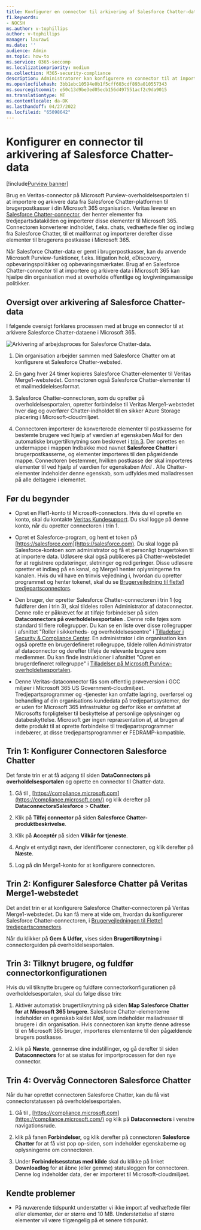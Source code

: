 ```yaml
---
title: Konfigurer en connector til arkivering af Salesforce Chatter-data i Microsoft 365
f1.keywords:
- NOCSH
ms.author: v-tophillips
author: v-tophillips
manager: laurawi
ms.date: ''
audience: Admin
ms.topic: how-to
ms.service: O365-seccomp
ms.localizationpriority: medium
ms.collection: M365-security-compliance
description: Administratorer kan konfigurere en connector til at importere og arkivere Salesforce Chatter-data fra Veritas til Microsoft 365. Med denne connector kan du arkivere data fra datakilder fra tredjepart i Microsoft 365. Når du har arkiveret disse data, kan du bruge funktioner til overholdelse af angivne standarder, f.eks. juridisk bevarelse, indholdssøgning og opbevaringspolitikker til at administrere tredjepartsdata.
ms.openlocfilehash: 3bb1ebc10594e0b1f5cff603cdf893a010557343
ms.sourcegitcommit: e50c13d9be3ed05ecb156d497551acf2c9da9015
ms.translationtype: MT
ms.contentlocale: da-DK
ms.lasthandoff: 04/27/2022
ms.locfileid: "65098642"
---
```

# <a name="set-up-a-connector-to-archive-salesforce-chatter-data"></a>Konfigurer en connector til arkivering af Salesforce Chatter-data

[!include[Purview banner](../includes/purview-rebrand-banner.md)]

Brug en Veritas-connector på Microsoft Purview-overholdelsesportalen til at importere og arkivere data fra Salesforce Chatter-platformen til brugerpostkasser i din Microsoft 365 organisation. Veritas leverer en [Salesforce Chatter-connector](http://globanet.com/chatter/), der henter elementer fra tredjepartsdatakilden og importerer disse elementer til Microsoft 365. Connectoren konverterer indholdet, f.eks. chats, vedhæftede filer og indlæg fra Salesforce Chatter, til et mailformat og importerer derefter disse elementer til brugerens postkasse i Microsoft 365.

Når Salesforce Chatter-data er gemt i brugerpostkasser, kan du anvende Microsoft Purview-funktioner, f.eks. litigation hold, eDiscovery, opbevaringspolitikker og opbevaringsmærkater. Brug af en Salesforce Chatter-connector til at importere og arkivere data i Microsoft 365 kan hjælpe din organisation med at overholde offentlige og lovgivningsmæssige politikker.

## <a name="overview-of-archiving-salesforce-chatter-data"></a>Oversigt over arkivering af Salesforce Chatter-data

I følgende oversigt forklares processen med at bruge en connector til at arkivere Salesforce Chatter-dataene i Microsoft 365.

![Arkivering af arbejdsproces for Salesforce Chatter-data.](../media/SalesforceChatterConnectorWorkflow.png)

1. Din organisation arbejder sammen med Salesforce Chatter om at konfigurere et Salesforce Chatter-websted.

2. En gang hver 24 timer kopieres Salesforce Chatter-elementer til Veritas Merge1-webstedet. Connectoren også Salesforce Chatter-elementer til et mailmeddelelsesformat.

3. Salesforce Chatter-connectoren, som du opretter på overholdelsesportalen, opretter forbindelse til Veritas Merge1-webstedet hver dag og overfører Chatter-indholdet til en sikker Azure Storage placering i Microsoft-cloudmiljøet.

4. Connectoren importerer de konverterede elementer til postkasserne for bestemte brugere ved hjælp af værdien af egenskaben *Mail* for den automatiske brugertilknytning som beskrevet i [trin 3](#step-3-map-users-and-complete-the-connector-setup). Der oprettes en undermappe i mappen Indbakke med navnet **Salesforce Chatter** i brugerpostkasserne, og elementer importeres til den pågældende mappe. Connectoren bestemmer, hvilken postkasse der skal importeres elementer til ved hjælp af værdien for egenskaben *Mail* . Alle Chatter-elementer indeholder denne egenskab, som udfyldes med mailadressen på alle deltagere i elementet.

## <a name="before-you-begin"></a>Før du begynder

- Opret en Flet1-konto til Microsoft-connectors. Hvis du vil oprette en konto, skal du kontakte [Veritas Kundesupport](https://www.veritas.com/content/support/). Du skal logge på denne konto, når du opretter connectoren i trin 1.

- Opret et Salesforce-program, og hent et token på [https://salesforce.com](https://salesforce.com). Du skal logge på Salesforce-kontoen som administrator og få et personligt brugertoken til at importere data. Udløsere skal også publiceres på Chatter-webstedet for at registrere opdateringer, sletninger og redigeringer. Disse udløsere opretter et indlæg på en kanal, og Merge1 henter oplysningerne fra kanalen. Hvis du vil have en trinvis vejledning i, hvordan du opretter programmet og henter tokenet, skal du se [Brugervejledning til flette1 tredjepartsconnectors](https://docs.ms.merge1.globanetportal.com/Merge1%20Third-Party%20Connectors%20SalesForce%20Chatter%20User%20Guide%20.pdf).

- Den bruger, der opretter Salesforce Chatter-connectoren i trin 1 (og fuldfører den i trin 3), skal tildeles rollen Administrator af dataconnector. Denne rolle er påkrævet for at tilføje forbindelser på siden **Dataconnectors på overholdelsesportalen** . Denne rolle føjes som standard til flere rollegrupper. Du kan se en liste over disse rollegrupper i afsnittet "Roller i sikkerheds- og overholdelsescentre" i [Tilladelser i Security & Compliance Center](../security/office-365-security/permissions-in-the-security-and-compliance-center.md#roles-in-the-security--compliance-center). En administrator i din organisation kan også oprette en brugerdefineret rollegruppe, tildele rollen Administrator af dataconnector og derefter tilføje de relevante brugere som medlemmer. Du kan finde instruktioner i afsnittet "Opret en brugerdefineret rollegruppe" i [Tilladelser på Microsoft Purview-overholdelsesportalen](microsoft-365-compliance-center-permissions.md#create-a-custom-role-group).

- Denne Veritas-dataconnector fås som offentlig prøveversion i GCC miljøer i Microsoft 365 US Government-cloudmiljøet. Tredjepartsprogrammer og -tjenester kan omfatte lagring, overførsel og behandling af din organisations kundedata på tredjepartssystemer, der er uden for Microsoft 365 infrastruktur og derfor ikke er omfattet af Microsofts forpligtelser til beskyttelse af personlige oplysninger og databeskyttelse. Microsoft gør ingen repræsentation af, at brugen af dette produkt til at oprette forbindelse til tredjepartsprogrammer indebærer, at disse tredjepartsprogrammer er FEDRAMP-kompatible.

## <a name="step-1-set-up-the-salesforce-chatter-connector"></a>Trin 1: Konfigurer Connectoren Salesforce Chatter

Det første trin er at få adgang til siden **DataConnectors på overholdelsesportalen** og oprette en connector til Chatter-data.

1. Gå til , [https://compliance.microsoft.com](https://compliance.microsoft.com/) og klik derefter på **DataconnectorsSalesforce** >  **Chatter**.

2. Klik på **Tilføj connector** på siden **Salesforce Chatter-produktbeskrivelse**.

3. Klik på **Acceptér** på siden **Vilkår for tjeneste**.

4. Angiv et entydigt navn, der identificerer connectoren, og klik derefter på **Næste**.

5. Log på din Merge1-konto for at konfigurere connectoren.

## <a name="step-2-configure-the-salesforce-chatter-on-the-veritas-merge1-site"></a>Trin 2: Konfigurer Salesforce Chatter på Veritas Merge1-webstedet

Det andet trin er at konfigurere Salesforce Chatter-connectoren på Veritas Merge1-webstedet. Du kan få mere at vide om, hvordan du konfigurerer Salesforce Chatter-connectoren, i [Brugervejledningen til Flette1 tredjepartsconnectors](https://docs.ms.merge1.globanetportal.com/Merge1%20Third-Party%20Connectors%20SalesForce%20Chatter%20User%20Guide%20.pdf).

Når du klikker på **Gem & Udfør,** vises siden **Brugertilknytning** i connectorguiden på overholdelsesportalen.

## <a name="step-3-map-users-and-complete-the-connector-setup"></a>Trin 3: Tilknyt brugere, og fuldfør connectorkonfigurationen

Hvis du vil tilknytte brugere og fuldføre connectorkonfigurationen på overholdelsesportalen, skal du følge disse trin:

1. Aktivér automatisk brugertilknytning på siden **Map Salesforce Chatter for at Microsoft 365 brugere**. Salesforce Chatter-elementerne indeholder en egenskab kaldet *Mail*, som indeholder mailadresser til brugere i din organisation. Hvis connectoren kan knytte denne adresse til en Microsoft 365 bruger, importeres elementerne til den pågældende brugers postkasse.

2. klik på **Næste**, gennemse dine indstillinger, og gå derefter til siden **Dataconnectors** for at se status for importprocessen for den nye connector.

## <a name="step-4-monitor-the-salesforce-chatter-connector"></a>Trin 4: Overvåg Connectoren Salesforce Chatter

Når du har oprettet connectoren Salesforce Chatter, kan du få vist connectorstatussen på overholdelsesportalen.

1. Gå til , [https://compliance.microsoft.com](https://compliance.microsoft.com/) og klik på **Dataconnectors** i venstre navigationsrude.

2. klik på fanen **Forbindelser,** og klik derefter på connectoren **Salesforce Chatter** for at få vist pop op-siden, som indeholder egenskaberne og oplysningerne om connectoren.

3. Under **Forbindelsesstatus med kilde** skal du klikke på linket **Downloadlog** for at åbne (eller gemme) statusloggen for connectoren. Denne log indeholder data, der er importeret til Microsoft-cloudmiljøet.

## <a name="known-issues"></a>Kendte problemer

- På nuværende tidspunkt understøtter vi ikke import af vedhæftede filer eller elementer, der er større end 10 MB. Understøttelse af større elementer vil være tilgængelig på et senere tidspunkt.